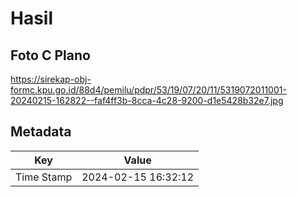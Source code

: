 # Hasil

## Foto C Plano

https://sirekap-obj-formc.kpu.go.id/88d4/pemilu/pdpr/53/19/07/20/11/5319072011001-20240215-162822--faf4ff3b-8cca-4c28-9200-d1e5428b32e7.jpg


## Metadata

| Key        | Value               |
| ---------- | ------------------- |
| Time Stamp | 2024-02-15 16:32:12 |



